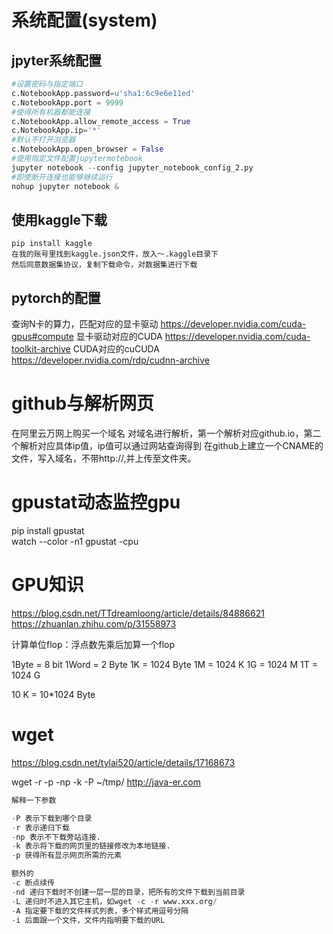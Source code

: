 # 系统配置(system)

## jpyter系统配置

```python
#设置密码与指定端口
c.NotebookApp.password=u'sha1:6c9e6e11ed'
c.NotebookApp.port = 9999
#使得所有机器都能连接
c.NotebookApp.allow_remote_access = True
c.NotebookApp.ip='*'
#默认不打开浏览器
c.NotebookApp.open_browser = False
#使用指定文件配置jupytermotebook
jupyter notebook --config jupyter_notebook_config_2.py
#即使断开连接也能够继续运行
nohup jupyter notebook &
```


## 使用kaggle下载

```
pip install kaggle
在我的账号里找到kaggle.json文件，放入～.kaggle目录下
然后同意数据集协议，复制下载命令，对数据集进行下载
```


## pytorch的配置

查询N卡的算力，匹配对应的显卡驱动
https://developer.nvidia.com/cuda-gpus#compute
显卡驱动对应的CUDA
https://developer.nvidia.com/cuda-toolkit-archive
CUDA对应的cuCUDA
https://developer.nvidia.com/rdp/cudnn-archive

# github与解析网页

在阿里云万网上购买一个域名
对域名进行解析，第一个解析对应github.io，第二个解析对应具体ip值，ip值可以通过网站查询得到
在github上建立一个CNAME的文件，写入域名，不带http://,并上传至文件夹。

# gpustat动态监控gpu
pip install gpustat \
watch --color -n1 gpustat -cpu 

# GPU知识
<https://blog.csdn.net/TTdreamloong/article/details/84886621>
<https://zhuanlan.zhihu.com/p/31558973>

计算单位flop：浮点数先乘后加算一个flop

1Byte = 8 bit
1Word = 2 Byte
1K = 1024 Byte
1M = 1024 K
1G = 1024 M
1T = 1024 G

10 K = 10*1024 Byte

# wget

<https://blog.csdn.net/tylai520/article/details/17168673>

wget -r -p -np -k -P ~/tmp/ http://java-er.com

```python
解释一下参数

-P 表示下载到哪个目录
-r 表示递归下载
-np 表示不下载旁站连接.
-k 表示将下载的网页里的链接修改为本地链接.
-p 获得所有显示网页所需的元素

额外的
-c 断点续传
-nd 递归下载时不创建一层一层的目录，把所有的文件下载到当前目录
-L 递归时不进入其它主机，如wget -c -r www.xxx.org/
-A 指定要下载的文件样式列表，多个样式用逗号分隔
-i 后面跟一个文件，文件内指明要下载的URL

```
